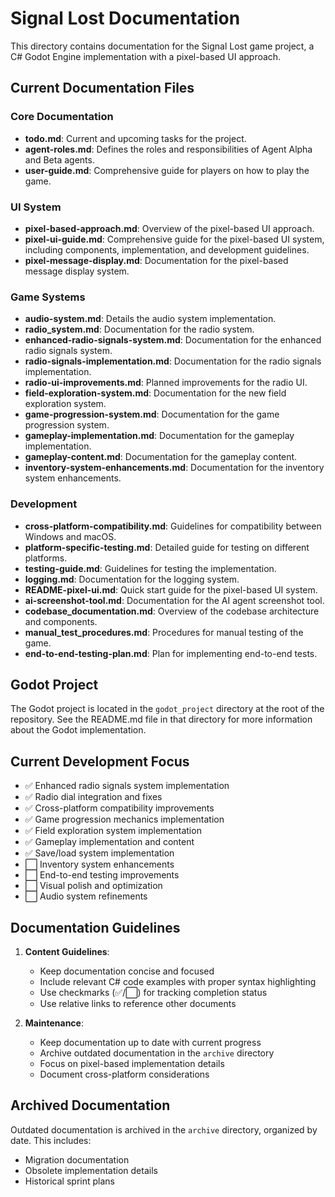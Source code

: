 # Signal Lost Documentation

This directory contains documentation for the Signal Lost game project, a C# Godot Engine implementation with a pixel-based UI approach.

## Current Documentation Files

### Core Documentation

- **todo.md**: Current and upcoming tasks for the project.
- **agent-roles.md**: Defines the roles and responsibilities of Agent Alpha and Beta agents.
- **user-guide.md**: Comprehensive guide for players on how to play the game.

### UI System

- **pixel-based-approach.md**: Overview of the pixel-based UI approach.
- **pixel-ui-guide.md**: Comprehensive guide for the pixel-based UI system, including components, implementation, and development guidelines.
- **pixel-message-display.md**: Documentation for the pixel-based message display system.

### Game Systems

- **audio-system.md**: Details the audio system implementation.
- **radio_system.md**: Documentation for the radio system.
- **enhanced-radio-signals-system.md**: Documentation for the enhanced radio signals system.
- **radio-signals-implementation.md**: Documentation for the radio signals implementation.
- **radio-ui-improvements.md**: Planned improvements for the radio UI.
- **field-exploration-system.md**: Documentation for the new field exploration system.
- **game-progression-system.md**: Documentation for the game progression system.
- **gameplay-implementation.md**: Documentation for the gameplay implementation.
- **gameplay-content.md**: Documentation for the gameplay content.
- **inventory-system-enhancements.md**: Documentation for the inventory system enhancements.

### Development

- **cross-platform-compatibility.md**: Guidelines for compatibility between Windows and macOS.
- **platform-specific-testing.md**: Detailed guide for testing on different platforms.
- **testing-guide.md**: Guidelines for testing the implementation.
- **logging.md**: Documentation for the logging system.
- **README-pixel-ui.md**: Quick start guide for the pixel-based UI system.
- **ai-screenshot-tool.md**: Documentation for the AI agent screenshot tool.
- **codebase_documentation.md**: Overview of the codebase architecture and components.
- **manual_test_procedures.md**: Procedures for manual testing of the game.
- **end-to-end-testing-plan.md**: Plan for implementing end-to-end tests.

## Godot Project

The Godot project is located in the `godot_project` directory at the root of the repository. See the README.md file in that directory for more information about the Godot implementation.

## Current Development Focus

- ✅ Enhanced radio signals system implementation
- ✅ Radio dial integration and fixes
- ✅ Cross-platform compatibility improvements
- ✅ Game progression mechanics implementation
- ✅ Field exploration system implementation
- ✅ Gameplay implementation and content
- ✅ Save/load system implementation
- ⬜ Inventory system enhancements
- ⬜ End-to-end testing improvements
- ⬜ Visual polish and optimization
- ⬜ Audio system refinements

## Documentation Guidelines

1. **Content Guidelines**:

   - Keep documentation concise and focused
   - Include relevant C# code examples with proper syntax highlighting
   - Use checkmarks (✅/⬜) for tracking completion status
   - Use relative links to reference other documents

2. **Maintenance**:
   - Keep documentation up to date with current progress
   - Archive outdated documentation in the `archive` directory
   - Focus on pixel-based implementation details
   - Document cross-platform considerations

## Archived Documentation

Outdated documentation is archived in the `archive` directory, organized by date. This includes:

- Migration documentation
- Obsolete implementation details
- Historical sprint plans
